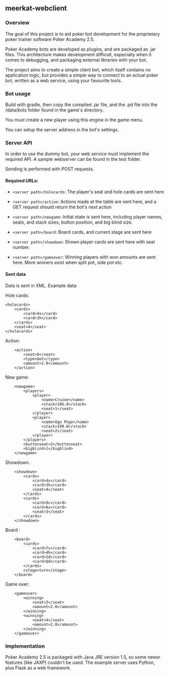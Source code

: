 ## meerkat-webclient

### Overview

The goal of this project is to aid poker bot development for the proprietary
poker trainer software Poker Academy 2.5.

Poker Academy bots are developed as plugins, and are packaged as .jar files.
This architecture makes development difficult, especially when it comes to
debugging, and packaging external libraries with your bot.

The project aims to create a simple client bot, which itself contains no
application logic, but provides a simple way to connect to an actual poker bot,
written as a web service, using your favourite tools.


### Bot usage

Build with gradle, then copy the compiled .jar file, and the .pd file
into the /data/bots folder found in the game's directory.

You must create a new player using this engine in the game menu.

You can setup the server address in the bot's settings.


### Server API

In order to use the dummy bot, your web service must implement the required
API. A sample webserver can be found in the test folder.

Sending is performed with POST requests.


#### Required URLs:

* `<server path>/holecards`: The player's seat and hole cards are sent here

* `<server path>/action`: Actions made at the table are sent here, and a GET
  request should return the bot's next action

* `<server path>/newgame`: Initial state is sent here, including player names,
  seats, and stack sizes, button position, and big blind size.

* `<server path>/board`: Board cards, and current stage are sent here

* `<server path>/showdown`: Shown player cards are sent here with seat number.

* `<server path>/gameover`: Winning players with won amounts are sent here. More
  winners exist when split pot, side pot etc.

#### Sent data

Data is sent in XML. Example data:

Hole cards:
```
<holecards>
    <cards>
        <card>4s</card>
        <card>3h</card>
    </cards>
    <seat>4</seat>
</holecards>
```

Action:
```
    <action>
        <seat>8</seat>
        <type>bet</type>
        <amount>2.0</amount>
    </action>
```

New game:
```
    <newgame>
        <players>
            <player>
                <name>Crusoe</name>
                <stack>186.0</stack>
                <seat>1</seat>
            </player>
            <player>
                <name>Ogo Pogo</name>
                <stack>199.0</stack>
                <seat>2</seat>
            </player>
        </players>
        <buttonseat>2</buttonseat>
        <bigblind>1</bigblind>
    </newgame>
```

Showdown:
```
    <showdown>
        <cards>
            <card>4s</card>
            <card>3h</card>
            <seat>4</seat>
        </cards>
        <cards>
            <card>9c</card>
            <card>As</card>
            <seat>3</seat>
        </cards>
    </showdown>
```

Board :
```
    <board>
        <cards>
            <card>7s</card>
            <card>4h</card>
            <card>2d</card>
            <card>Qd</card>
        </cards>
        <stage>turn</stage>
    </board>
```

Game over:
```
    <gameover>
        <winning>
            <seat>3</seat>
            <amount>2.0</amount>
        </winning>
        <winning>
            <seat>4</seat>
            <amount>2.0</amount>
        </winning>
    </gameover>
```

### Implementation

Poker Academy 2.5 is packaged with Java JRE version 1.5, so some newer
features (like JAXP) couldn't be used. The example server uses Python, plus
Flask as a web framework.
